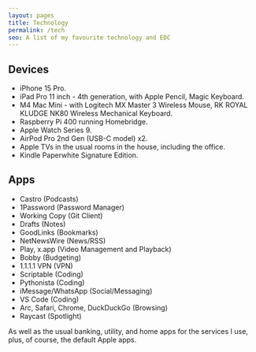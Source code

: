 ```yaml
---
layout: pages
title: Technology
permalink: /tech
seo: A list of my favourite technology and EDC
---
```


## Devices

-   iPhone 15 Pro.
-   iPad Pro 11 inch - 4th generation, with Apple Pencil, Magic Keyboard.
-   M4 Mac Mini - with Logitech MX Master 3 Wireless Mouse, RK ROYAL KLUDGE NK80 Wireless Mechanical Keyboard.
-   Raspberry Pi 400 running Homebridge.
-   Apple Watch Series 9.
-   AirPod Pro 2nd Gen (USB-C model) x2.
-   Apple TVs in the usual rooms in the house, including the office.
-   Kindle Paperwhite Signature Edition.

## Apps

-   Castro (Podcasts)
-   1Password (Password Manager)
-   Working Copy (Git Client)
-   Drafts (Notes)
-   GoodLinks (Bookmarks)
-   NetNewsWire (News/RSS)
-   Play, x.app (Video Management and Playback)
-   Bobby (Budgeting)
-   1.1.1.1 VPN (VPN)
-   Scriptable (Coding)
-   Pythonista (Coding)
-   iMessage/WhatsApp (Social/Messaging)
-   VS Code (Coding)
-   Arc, Safari, Chrome, DuckDuckGo (Browsing)
-   Raycast (Spotlight)

As well as the usual banking, utility, and home apps for the services I use, plus, of course, the default Apple apps.
